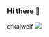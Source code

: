 ### Hi there 👋
dfkajweif
  <img src="https://img.shields.io/badge/React-61DAFB?style=flat&logo=React&logoColor=white"/>
